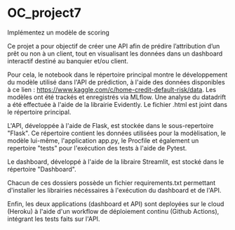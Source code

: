 # OC_project7
 Implémentez un modèle de scoring

Ce projet a pour objectif de créer une API afin de prédire l’attribution d’un prêt ou non à un client, tout en visualisant les données dans un dashboard interactif destiné au banquier et/ou client. 

Pour cela, le notebook dans le répertoire principal montre le développement du modèle utilisé dans l'API de prédiction, à l'aide des données disponibles à ce lien : https://www.kaggle.com/c/home-credit-default-risk/data. Les modèles ont été trackés et enregistrés via MLflow. Une analyse du datadrift a été effectuée à l'aide de la librairie Evidently. Le fichier .html est joint dans le répertoire principal.

L'API, développée à l'aide de Flask, est stockée dans le sous-repertoire "Flask". Ce répertoire contient les données utilisées pour la modèlisation, le modèle lui-même, l'application app.py, le Procfile et également un repertoire "tests" pour l'exécution des tests à l'aide de Pytest. 

Le dashboard, développé à l'aide de la libraire Streamlit, est stocké dans le répertoire "Dashboard".

Chacun de ces dossiers possède un fichier requirements.txt permettant d'installer les librairies nécéssaires à l'exécution du dashboard et de l'API.

Enfin, les deux applications (dashboard et API) sont deployées sur le cloud (Heroku) à l'aide d'un workflow de déploiement continu (Github Actions), intégrant les tests faits sur l'API.
